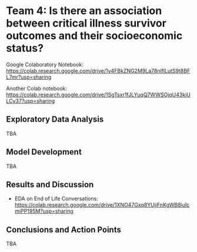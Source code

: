 # Team 4: Is there an association between critical illness survivor outcomes and their socioeconomic status?
Google Colaboratory Notebook: https://colab.research.google.com/drive/1y4FBkZNG2M9La78nlflLutS9t8BFL7mr?usp=sharing



Another Colab notebook: https://colab.research.google.com/drive/1SgTsxr1fJLYuqQ7WWSOjqU43kiULCy37?usp=sharing
## Exploratory Data Analysis
TBA

## Model Development
TBA

## Results and Discussion
* EDA on End of Life Conversations: https://colab.research.google.com/drive/1XNO47Gxq8YUjiFnKgWB8iuIcmiPP195M?usp=sharing

## Conclusions and Action Points
TBA
